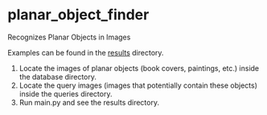 # planar_object_finder
Recognizes Planar Objects in Images

Examples can be found in the [results](dsekercioglu/planar_object_finder/results) directory.

1. Locate the images of planar objects (book covers, paintings, etc.) inside the database directory. 
2. Locate the query images (images that potentially contain these objects) inside the queries directory.
3. Run main.py and see the results directory.

